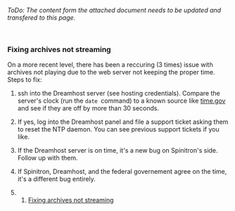 *ToDo: The content form the attached document needs to be updated and
transfered to this page.*

 

### Fixing archives not streaming 

On a more recent level, there has been a reccuring (3 times) issue with
archives not playing due to the web server not keeping the proper time.
Steps to fix:

1.  ssh into the Dreamhost server (see hosting credentials). Compare the
    server's clock (run the `date `command) to a known source
    like [time.gov](http://time.gov "http://time.gov") and see if they
    are off by more than 30 seconds.
2.  If yes, log into the Dreamhost panel and file a support ticket
    asking them to reset the NTP daemon. You can see previous support
    tickets if you like.
3.  If the Dreamhost server is on time, it's a new bug on Spinitron's
    side. Follow up with them.
4.  If Spinitron, Dreamhost, and the federal governement agree on the
    time, it's a different bug entirely.

1.  1. [Fixing archives not streaming](#Fixing_archives_not_streaming)

